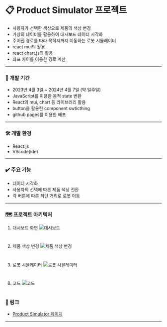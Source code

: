 # 📋 Product Simulator 프로젝트

* 사용자가 선택한 색상으로 제품의 색상 변경
* 가상의 데이터를 활용하여 대시보드 데이터 시각화
* 주어진 경로를 따라 목적지까지 이동하는 로봇 시뮬레이터
* react mui의 활용
* react chart.js의 활용
* 좌표 차이를 이용한 경로 계산

---

### 📅 개발 기간
* 2023년 4월 3일 ~ 2024년 4월 7일 (약 일주일)
* JavaScript를 이용한 동적 state 변환
* React의 mui, chart 등 라이브러리 활용
* button을 활용한 component swticthing
* github pages를 이용한 배포

---

### 🛠️ 개발 환경
* React.js
* VScode(ide)

---

### ✔️ 주요 기능
* 데이터 시각화
* 사용자의 선택에 따른 제품 색상 전환
* 각 버튼에 따른 최단 거리로 로봇 이동

---

### 🗺️ 프로젝트 아키텍처
1. 대시보드 화면
![대시보드]()
#

2. 제품 색상 변경
![제품 색상 변경]()
#

3. 로봇 시뮬레이터
![로봇 시뮬레이터]()
#


8. 코드
![코드]()
#



### 🔗 링크
* [Product Simulator 페이지](https://inkydchoyee.github.io/product_simulator/) 
---

